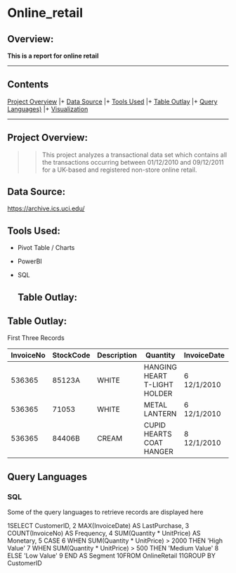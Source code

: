 # Online_retail

## Overview:
 **This is a report for online retail**

 ---
 
## Contents
 [Project Overview](#Project-Overview) |+ [Data Source](#Data-Source) |+  [Tools Used](#Tools-Used) |+  [Table Outlay](#Table-Outlay) |+  [Query Languages)](#Query-Languages) |+  [Visualization](#Visualization)

---

## Project Overview:
> > This project analyzes a transactional data set which contains all the transactions occurring between 01/12/2010 and 09/12/2011 for a UK-based and registered non-store online retail.

## Data Source:
https://archive.ics.uci.edu/

 ## Tools Used:
+	Pivot Table / Charts
+	PowerBI
+ SQL

  ## Table Outlay:

## Table Outlay:
First Three Records

|InvoiceNo	|StockCode	|Description	|Quantity	|InvoiceDate	|UnitPrice	|CustomerID	|Country
|----- | -----|----- |----- |----- |----- |----- |-----|
|536365	|85123A	|WHITE |HANGING HEART T-LIGHT HOLDER|	6	12/1/2010 |8:26|	2.55	|17850|	United Kingdom
|536365	|71053	|WHITE |METAL LANTERN	|6	12/1/2010| 8:26	|3.39|	17850|	United Kingdom
|536365	|84406B	|CREAM |CUPID HEARTS COAT HANGER|	8	12/1/2010 | 8:26|	2.75	|17850|	United Kingdom

## Query Languages
### SQL
Some of the query languages to retrieve records are displayed here

1SELECT CustomerID,
2       MAX(InvoiceDate) AS LastPurchase,
3       COUNT(InvoiceNo) AS Frequency,
4       SUM(Quantity * UnitPrice) AS Monetary,
5       CASE
6           WHEN SUM(Quantity * UnitPrice) > 2000 THEN 'High Value'
7           WHEN SUM(Quantity * UnitPrice) > 500 THEN 'Medium Value'
8           ELSE 'Low Value'
9       END AS Segment
10FROM OnlineRetail
11GROUP BY CustomerID
